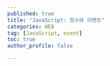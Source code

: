 ```yaml
---
published: true
title: "JavaScript: 함수와 이벤트" 
categories: WEB
tag: [JavaScript, event] 
toc: true
author_profile: false 

---
```


